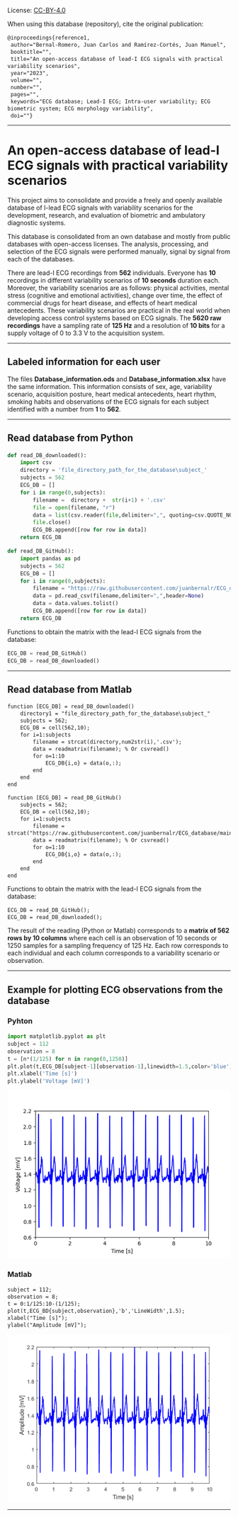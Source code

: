 License: [CC-BY-4.0](https://creativecommons.org/licenses/by/4.0/ "CC-BY-4.0")

When using this database (repository), cite the original publication:
```
@inproceedings{reference1,
 author="Bernal-Romero, Juan Carlos and Ramírez-Cortés, Juan Manuel",
 booktitle="", 
 title="An open-access database of lead-I ECG signals with practical variability scenarios", 
 year="2023",
 volume="",
 number="",
 pages="",
 keywords="ECG database; Lead-I ECG; Intra-user variability; ECG biometric system; ECG morphology variability",
 doi=""}
```

------------
# **An open-access database of lead-I ECG signals with practical variability scenarios**

This project aims to consolidate and provide a freely and openly available database of I-lead ECG signals with variability scenarios for the development, research, and evaluation of biometric and ambulatory diagnostic systems.

This database is consolidated from an own database and mostly from public databases with open-access licenses. The analysis, processing, and selection of the ECG signals were performed manually, signal by signal from each of the databases.

There are lead-I ECG recordings from **562** individuals. Everyone has **10** recordings in different variability scenarios of **10 seconds** duration each. Moreover, the variability scenarios are as follows: physical activities, mental stress (cognitive and emotional activities), change over time, the effect of commercial drugs for heart disease, and effects of heart medical antecedents. These variability scenarios are practical in the real world when developing access control systems based on ECG signals.
The **5620 raw recordings** have a sampling rate of **125 Hz** and a resolution of **10 bits** for a supply voltage of 0 to 3.3 V to the acquisition system.

------------
## Labeled information for each user

The files **Database_information.ods** and **Database_information.xlsx** have the same information. This information consists of sex, age, variability scenario, acquisition posture, heart medical antecedents, heart rhythm, smoking habits and observations of the ECG signals for each subject identified with a number from **1** to **562**.

------------
## Read database from Python

```python
def read_DB_downloaded():
    import csv
    directory = 'file_directory_path_for_the_database\subject_'
    subjects = 562
    ECG_DB = []
    for i in range(0,subjects):
        filename =  directory +  str(i+1) + '.csv'
        file = open(filename, "r")
        data = list(csv.reader(file,delimiter=",", quoting=csv.QUOTE_NONNUMERIC))
        file.close()
        ECG_DB.append([row for row in data])
    return ECG_DB
```
```python
def read_DB_GitHub():
    import pandas as pd
    subjects = 562
    ECG_DB = []
    for i in range(0,subjects):
        filename = "https://raw.githubusercontent.com/juanbernalr/ECG_database/main/data_ECG/subject_" + str(i+1) + ".csv"
        data = pd.read_csv(filename,delimiter=",",header=None)
        data = data.values.tolist()
        ECG_DB.append([row for row in data])
    return ECG_DB
```
Functions to obtain the matrix with the lead-I ECG signals from the database:

```python
ECG_DB = read_DB_GitHub()  
ECG_DB = read_DB_downloaded()
```

------------
## Read database from Matlab

```
function [ECG_DB] = read_DB_downloaded()
    directory1 = "file_directory_path_for_the_database\subject_"
    subjects = 562;
    ECG_DB = cell(562,10);
    for i=1:subjects
        filename = strcat(directory,num2str(i),'.csv');
        data = readmatrix(filename); % Or csvread()
        for o=1:10
            ECG_DB{i,o} = data(o,:);
        end
    end
end

```

```
function [ECG_DB] = read_DB_GitHub()   
    subjects = 562;
    ECG_DB = cell(562,10);
    for i=1:subjects
        filename = strcat("https://raw.githubusercontent.com/juanbernalr/ECG_database/main/data_ECG/subject_",num2str(i),'.csv');
        data = readmatrix(filename); % Or csvread()
        for o=1:10
            ECG_DB{i,o} = data(o,:);
        end
    end
end

```

Functions to obtain the matrix with the lead-I ECG signals from the database:

```
ECG_DB = read_DB_GitHub();
ECG_DB = read_DB_downloaded();
```
The result of the reading (Python or Matlab) corresponds to a **matrix of 562 rows by 10 columns** where each cell is an observation of 10 seconds or 1250 samples for a sampling frequency of 125 Hz. Each row corresponds to each individual and each column corresponds to a variability scenario or observation.

------------

## Example for plotting ECG observations from the database
### Pyhton
```python
import matplotlib.pyplot as plt
subject = 112
observation = 8
t = [n*(1/125) for n in range(0,1250)]  
plt.plot(t,ECG_DB[subject-1][observation-1],linewidth=1.5,color='blue')
plt.xlabel('Time [s]')
plt.ylabel('Voltage [mV]')
```

![](https://raw.githubusercontent.com/juanbernalr/ECG_database/main/Images/Python.png)

### Matlab
```
subject = 112;
observation = 8;
t = 0:1/125:10-(1/125);
plot(t,ECG_BD{subject,observation},'b','LineWidth',1.5);
xlabel("Time [s]");
ylabel("Amplitude [mV]");
```
![](https://raw.githubusercontent.com/juanbernalr/ECG_database/main/Images/Matlab.png)

------------
